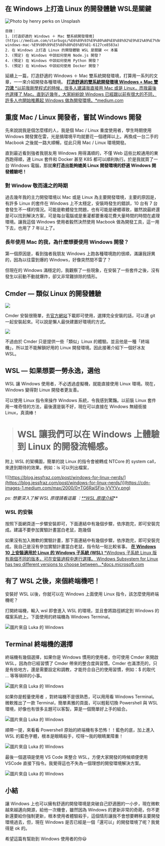 
## 在 Windows 上打造 Linux 的開發體驗 WSL是關鍵

![Photo by [henry perks](https://unsplash.com/@hjkp?utm_source=medium&utm_medium=referral) on [Unsplash](https://unsplash.com?utm_source=medium&utm_medium=referral)](https://cdn-images-1.medium.com/max/12032/0*EkacF0gY7pC8VNHP)

    目錄：
    1. [打造舒適的 Windows ＋ Mac 雙系統開發環境](https://medium.com/starbugs/%E6%89%93%E9%80%A0%E8%88%92%E9%81%A9%E7%9A%84%E9%9B%99%E7%B3%BB%E7%B5%B1%E9%96%8B%E7%99%BC%E7%92%B0%E5%A2%83-windows-mac-%E9%9B%99%E5%88%80%E6%B5%81-6127ce8583a)
    2. 在 Windows 上打造 Linux 的開發體驗 WSL 是關鍵 << 本篇
    3. (預定) 在 Windows 中該如何使用 Node.js 開發？
    4. (預定) 在 Windows 中該如何使用 Python 開發？
    5. (預定) 在 Windows 中該如何使用 Docker 開發？

延續上一篇，打造舒適的 Windows ＋ Mac 雙系統開發環境，打算用一系列的文章，一一來介紹開發各種環境。
[**打造舒適的雙系統開發環境 Windows + Mac 雙刀流**
*以前我剛學程式的時候，很多人建議我直接用 Mac 或是 Linux，而我最後也選擇了 Mac。直到近幾年，大家紛紛說 Windows 已經跟以前有很大的不同，許多人也開始推薦起 Windows 做為開發環境。*medium.com](https://medium.com/starbugs/%E6%89%93%E9%80%A0%E8%88%92%E9%81%A9%E7%9A%84%E9%9B%99%E7%B3%BB%E7%B5%B1%E9%96%8B%E7%99%BC%E7%92%B0%E5%A2%83-windows-mac-%E9%9B%99%E5%88%80%E6%B5%81-6127ce8583a)

## 重度 Mac / Linux 開發者，嘗試 Windows 開發

先來說說我是個怎麼樣的人，我是個 Mac / Linux 重度使用者，學生時期使用 Windows 開發實在雷，光是搞環境平均就要花一個禮拜以上。再換成一台二手的 Macbook 之後就一路大順暢，從此只用 Mac / Linux 環境開發。

直到最近看到強者我朋友用 Windows 用得滿順的，不僅 Web 這些比較通用的東西跑得順，連 Linux 套件和 Docker 甚至 K8S 都可以順利執行。於是我就買了一台 Windows 電腦，那就**來打造出能夠媲美 Linux 開發環境的舒適 Windows 開發體驗吧！**

### 對 Window 敬而遠之的時期

過去幾年我的主力開發環境以 Mac 或是 Linux 為主要開發環境，主要的原因是，有許多 Linux 的套件在 Windows 上不太穩定，安裝時發生的錯誤，10 台有 7 台會發生不一樣的情況。可能是軟體發生問題，也有可能是硬體導致，雖然說最終還是可以找到解決方案，可是每台電腦或是重灌都要重複花費大量時間的時間在處理環境。讓我這個 Windows 使用者毅然決然使用 Macbook 做為開發工具，這一用下去，也用了 7 年以上了。

### 長年使用 Mac 的我，為什麼想要使用 Windows 開發？

第一個原因是，看到強者我朋友 Windows 上跑各種環境跑的很順，滿讓我訝異的，因為以往雷到爆的 Windows，好像突然間不雷了？

但現在的 Windows 滿穩定的，我觀察了一些現象，在安裝了一些套件之後，沒有發生以前動不動就爆炸，卻又非常難排除的情形。

## Cmder — 類似 Linux 的開發體驗

![](https://cdn-images-1.medium.com/max/2000/1*Qr8dmZO-NTn9U6leLk4Kvg.png)

Cmder 安裝很簡單，去[官方網站](https://cmder.net/)下載即可使用，選擇完全安裝的話，可以連 git 一起安裝起來。可以說是懶人最快建置好環境的方式。

![](https://cdn-images-1.medium.com/max/2020/1*xngE0OGWPyxxILjPzSWQhw.png)

不過由於 Cmder 只是提供一些「類似」Linux 的體驗。並且他是一種「終端機」，所以並不能解鎖好用的 Linux 開發環境。因此接著介紹下一個好冰友 WSL。

## WSL — 如果想要一勞永逸，選他

WSL 讓 Windows 使用者，不必透過虛擬機，就能直接使用 Linux 環境。現在，Windows 變得對 Linux 開發者更友善。

可以使用 Linux 指令來操作 Windows 系統，令我感到驚豔。以前裝 Linux 套件用一堆奇怪的方法，最後還是裝不好，現在可以直接在 Windows 無縫銜接 Linux，真滴棒！
> # WSL 讓我們可以在 Windows 上體驗到 Linux 的開發流暢感。

附上 WSL 的架構圖，簡單的說 Linux 的指令會被轉成 NTCore 的 system call，來達到期待的效果。例如：ls 可以列出檔案，

![[https://blog.jessfraz.com/post/windows-for-linux-nerds/](https://blog.jessfraz.com/post/windows-for-linux-nerds/)](https://cdn-images-1.medium.com/max/2000/0*TG6RajSFiq-VVYVv.png)

*ps: 想要深入了解 WSL 原理請看這篇 ：[**WSL 原理介紹](https://hackmd.io/@billsun/Bkh8oAmGX?type=view)***

### WSL 的安裝

按照下面網頁逐一步驟安裝即可，下面連結中有幾個步驟，依序跑完，即可安裝完成。建議不要參加實驗計畫當白老鼠，跑幾個

如果沒有加入微軟的實驗計畫，那下面連結中有幾個步驟，依序跑完，即可安裝完成。我自己是沒有參加實驗計畫當白老鼠，指令貼一貼比較省事。
[**在 Windows 10 上安裝適用於 Linux 的 Windows 子系統 (WSL)**
*Windows 子系統 Linux 版有兩個不同的版本，可在安裝過程中進行選擇。 Windows Subsystem for Linux has two different versions to choose between…*docs.microsoft.com](https://docs.microsoft.com/zh-tw/windows/wsl/install-win10)

## 有了 WSL 之後，來個終端機吧！

安裝好 WSL 以後，你就可以在 Windows 上面使用 Linux 指令，該怎麼使用終端機呢？

打開終端機，輸入 wsl 即會進入 WSL 的環境，並且會將路徑綁定到 Windows 的檔案系統上。下面使用的終端機為 Windows Terminal。

![圖片來自 Luka 的 Windows](https://cdn-images-1.medium.com/max/2000/1*2JFsU9UUVv3lLs8L-CfqEA.png)

## Terminal 終端機的選擇

終端機有幾個選擇，如果你是 Windows 慣用的使用者，你可使用 Cmder 來開啟 WSL，因為你已經習慣了 Cmder 帶來的整合度與習慣。Cmder 也滿漂亮的，只是有些地方，還是需要設定和調教，才能符合自己的使用習慣，例如：$ 的取代 … 等等瑣碎的小事。

![圖片來自 Luka 的 Windows](https://cdn-images-1.medium.com/max/2000/1*JhFBTyGKv6Fv1kUm1eiCXg.png)

如果你是輕量使用者 ，對終端機不是很熟悉，可以用用看 Windows Terminal。微軟推出了一款 Terminal，簡單素雅的頁面，可以輕鬆切換 Powershell 與 WSL 環境，好像也有很多主題可以客製，算是一個簡單好上手的組合。

![圖片來自 Luka 的 Windows](https://cdn-images-1.medium.com/max/2092/1*uMK22R1kZv_NugktY8Xymw.png)

順帶一提，來看看 Powershell 原始的終端機有多恐怖！！藍色的底，加上進入 WSL 的藍色字體，根本是眼睛殺手，哎呀～我的眼睛業障重！

![圖片來自 Luka 的 Windows](https://cdn-images-1.medium.com/max/2000/1*M63D3S3jNvTmEhGHTwu2pA.png)

最後一個選項是使用 VS Code 來整合 WSL，方便大家開發的時候順便使用 VSCode 直接下指令。我覺得這也不失為一個理想的開發環境解決方案。

![圖片來自 Luka 的 Windows](https://cdn-images-1.medium.com/max/2000/1*UfDGLDWWfcnHTxMr1DKrTQ.png)

## 小結

讓 Windows 上也可以擁有舒適的開發環境是突破自己舒適圈的一小步，現在微軟越來越邁向開源，給他一次機會，雖然因為 Windows 的更新非常的奇葩，你不更新還要給你強制更新，根本使用者體驗殺手，這個情形讓我不會想要轉移主要開發環境過去，但，現在 Windows 是否已經是一個「還可以」的開發環境了呢？我覺得是 ok 的。

希望這篇有幫助到 Windows 使用者的你😃
